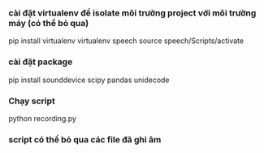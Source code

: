 ### cài đặt virtualenv để isolate môi trường project với môi trường máy (có thể bỏ qua)

pip install virtualenv
virtualenv speech
source speech/Scripts/activate

### cài đặt package

pip install sounddevice scipy pandas unidecode

### Chạy script
python recording.py

### script có thể bỏ qua các file đã ghi âm